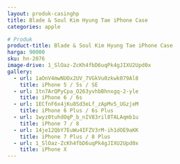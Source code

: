 ```yaml
---
layout: produk-casinghp
title: Blade & Soul Kim Hyung Tae iPhone Case
categories: apple

# Produk
product-title: Blade & Soul Kim Hyung Tae iPhone Case
harga: 90000
sku: hn-2076
image-drive: 1_SlOaz-ZcKh4fbD6uqPk4gJIXU2Upd0x
gallery:
  - url: 1aOnV4mwNUOx2UV_7VGkVu0zkwk079Al8
    title: iPhone 5 / 5s / SE
  - url: 1tn7ArQPyCpa_O263yvhbBhnxgq-2-yle
    title: iPhone 6 / 6s
  - url: 1ECfnF6x4jKu8Sd3eLf_zApMv5_UGzjeM
    title: iPhone 6 Plus / 6s Plus
  - url: 1wyz0tuhdOqP_b_nIV83ril8TALAqmb1u
    title: iPhone 7 / 8
  - url: 14je12QbY7EuWu4IFZV3rM-ih1dOE9aKK
    title: iPhone 7 Plus / 8 Plus
  - url: 1_SlOaz-ZcKh4fbD6uqPk4gJIXU2Upd0x
    title: iPhone X
---
```

